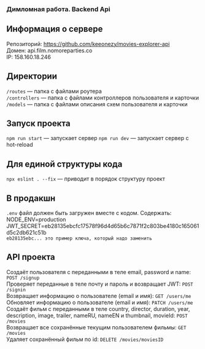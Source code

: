 ### Димломная работа. Backend Api

## Информация о сервере
Репозиторий: https://github.com/keeonezy/movies-explorer-api  
Домен: api.film.nomoreparties.co  
IP: 158.160.18.246

## Директории

`/routes` — папка с файлами роутера  
`/controllers` — папка с файлами контроллеров пользователя и карточки   
`/models` — папка с файлами описания схем пользователя и карточки

## Запуск проекта

`npm run start` — запускает сервер
`npm run dev` — запускает сервер с hot-reload

## Для единой структуры кода

`npx eslint . --fix` — приводит в порядок структуру проект

## В продакшн
`.env` файл должен быть загружен вместе с кодом. Содержать:  
NODE_ENV=production  
JWT_SECRET=eb28135ebcfc17578f96d4d65b6c7871f2c803be4180c165061d5c2db621c51b  
`eb28135ebc... это пример ключа, который надо заменить`


## API проекта
Создаёт пользователя с переданными в теле email, password и name: `POST /signup`  
Проверяет переданные в теле почту и пароль и возвращает JWT: `POST /signin`  
Возвращает информацию о пользователе (email и имя): `GET /users/me`  
Обновляет информацию о пользователе (email и имя): `PATCH /users/me`  
Создаёт фильм с переданными в теле country, director, duration, year, description, image, trailer, nameRU, nameEN и thumbnail, movieId: `POST /movies`  
Возвращает все сохранённые текущим пользователем фильмы: `GET /movies`  
Удаляет сохранённый фильм по id: `DELETE /movies/moviesID`
